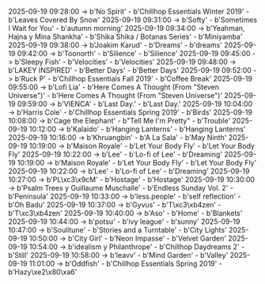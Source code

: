 2025-09-19 09:28:00 -> b'No Spirit' - b'Chillhop Essentials Winter 2019' - b'Leaves Covered By Snow'
2025-09-19 09:31:00 -> b'Softy' - b'Sometimes I Wait for You' - b'autumn morning'
2025-09-19 09:34:00 -> b'Yeahman, Hajna y Mina Shankha' - b'Shika Shika / Botanas Series' - b'Miniyamba'
2025-09-19 09:38:00 -> b'Joakim Karud' - b'Dreams' - b'dreams'
2025-09-19 09:42:00 -> b'Toonorth' - b'Silience' - b'Silience'
2025-09-19 09:45:00 -> b'Sleepy Fish' - b'Velocities' - b'Velocities'
2025-09-19 09:48:00 -> b'LAKEY INSPIRED' - b'Better Days' - b'Better Days'
2025-09-19 09:52:00 -> b'Ruck P' - b'Chillhop Essentials Fall 2019' - b'Coffee Break'
2025-09-19 09:55:00 -> b'Lofi Lia' - b'Here Comes A Thought (From "Steven Universe")' - b'Here Comes A Thought (From "Steven Universe")'
2025-09-19 09:59:00 -> b'VIENCA' - b'Last Day.' - b'Last Day.'
2025-09-19 10:04:00 -> b'Harris Cole' - b'Chillhop Essentials Spring 2019' - b'Birds'
2025-09-19 10:08:00 -> b'Cage the Elephant' - b"Tell Me I'm Pretty" - b'Trouble'
2025-09-19 10:12:00 -> b'Kalaido' - b'Hanging Lanterns' - b'Hanging Lanterns'
2025-09-19 10:16:00 -> b'Khruangbin' - b'A La Sala' - b'May Ninth'
2025-09-19 10:19:00 -> b'Maison Royale' - b'Let Your Body Fly' - b'Let Your Body Fly'
2025-09-19 10:22:00 -> b'Lee' - b'Lo-fi of Lee' - b'Dreaming'
2025-09-19 10:19:00 -> b'Maison Royale' - b'Let Your Body Fly' - b'Let Your Body Fly'
2025-09-19 10:22:00 -> b'Lee' - b'Lo-fi of Lee' - b'Dreaming'
2025-09-19 10:27:00 -> b'PL\xc3\x9cM' - b'Hostage' - b'Hostage'
2025-09-19 10:30:00 -> b'Psalm Trees y Guillaume Muschalle' - b'Endless Sunday Vol. 2' - b'Peninsula'
2025-09-19 10:33:00 -> b'less.people' - b'self reflection' - b'Oh Badu'
2025-09-19 10:37:00 -> b'Gyvus' - b'T\xc3\xb4zen' - b'T\xc3\xb4zen'
2025-09-19 10:40:00 -> b'Aso' - b'Home' - b'Blankets'
2025-09-19 10:44:00 -> b'potsu' - b'ivy league' - b'sunny'
2025-09-19 10:47:00 -> b'Soulitune' - b'Stories and a Turntable' - b'City Lights'
2025-09-19 10:50:00 -> b'City Girl' - b'Neon Impasse' - b'Velvet Garden'
2025-09-19 10:54:00 -> b'idealism y Philanthrope' - b'Chillhop Daydreams 2' - b'Still'
2025-09-19 10:58:00 -> b'leavv' - b'Mind Garden' - b'Valley'
2025-09-19 11:01:00 -> b'Oddfish' - b'Chillhop Essentials Spring 2019' - b'Hazy\xe2\x80\xa6'
